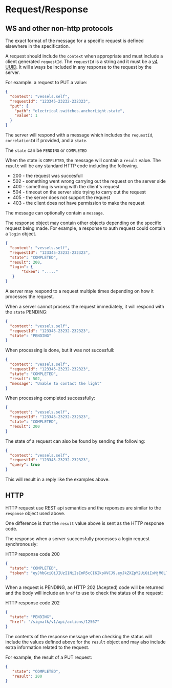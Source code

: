 # Request/Response

## WS and other non-http protocols

The exact format of the message for a specific request is defined elsewhere in the specification.

A request should include the `context` when appropriate and must include a client generated `requestId`. The `requestId` is a string and it must be a [v4 UUID](https://tools.ietf.org/html/rfc4122.html#section-4.4). It will always be included in any response to the request by the server.


For example. a request to PUT a value:
```json
{
  "context": "vessels.self",
  "requestId": "123345-23232-232323",
  "put": {
    "path": "electrical.switches.anchorLight.state",
    "value": 1
  }
}
```

The server will respond with a message which includes the `requestId`, `correlationId` if provided, and a `state`.

The `state` can be `PENDING` or `COMPLETED`

When the state is `COMPLETED`, the message will contain a `result` value. The `result` will be any standard HTTP code including the following.

- 200 - the request was succesfull
- 502 - something went wrong carrying out the request on the server side
- 400 - something is wrong with the client's request
- 504 - timeout on the server side trying to carry out the request
- 405 - the server does not support the request
- 403 - the client does not have permission to make the request

The message can optionally contain a `message`.

The response object may contain other objects depending on the specific request being made. For example, a response to auth request could contain a `login` object.

```json
{
  "context": "vessels.self",
  "requestId": "123345-23232-232323",
  "state": "COMPLETED",
  "result": 200,
  "login": {
       "token": "....." 
   }
}
```

A server may respond to a request multiple times depending on how it processes the request.

When a server cannot process the request immediately, it will respond with the `state` PENDING:
```json
{
  "context": "vessels.self",
  "requestId": "123345-23232-232323",
  "state": "PENDING"
}
```

When processing is done, but it was not succesfull:
```json
{
  "context": "vessels.self",
  "requestId": "123345-23232-232323",
  "state": "COMPLETED",
  "result": 502,
  "message": "Unable to contact the light"
}
```

When processing completed successfully:
```json
{
  "context": "vessels.self",
  "requestId": "123345-23232-232323",
  "state": "COMPLETED",
  "result": 200
}
```

The state of a request can also be found by sending the following:

```json
{
  "context": "vessels.self",
  "requestId": "123345-23232-232323",
  "query": true
}
```

This will result in a reply like the examples above.

## HTTP

HTTP request use REST api semantics and the reponses are similar to the `response` object used above.

One difference is that the `result` value above is sent as the HTTP response code.

The response when a server succcesfully processes a login request synchronously:

HTTP response code 200
```json
{
  "state": "COMPLETED",
  "token": "eyJhbGciOiJIUzI1NiIsInR5cCI6IkpXVCJ9.eyJkZXZpY2UiOiIxMjM0LTQ1NjUzLTM0MzQ1MyIsImlhdCI6MTUzNjg4NDY5MSwiZXhwIjoxNTY4NDQyMjkxfQ.5wypdKin5Q-gsi9aQ8sN1XBAP8bt3tNBT1WiIttm3qM"
}
```

When a request is PENDING, an HTTP 202 (Acepted) code will be returned and the body will include an `href` to use to check the status of the request:

HTTP response code 202
```json
{
  "state": "PENDING",
  "href": "/signalk/v1/api/actions/12567"  
}
```

The contents of the response message when checking the status will include the values defined above for the `result` object and may also include extra information related to the request.

For example, the result of a PUT request:
```json
{
   "state": "COMPLETED",
   "result": 200
}
```
